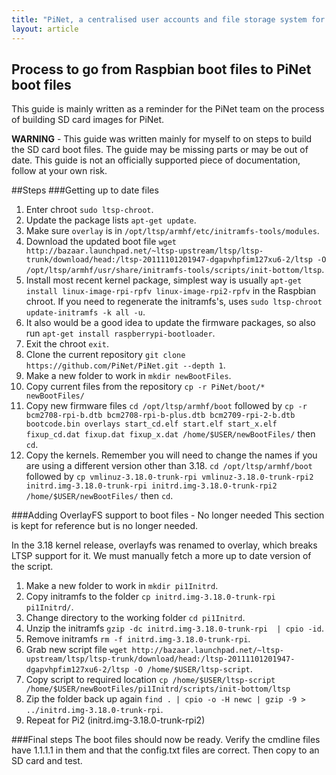 ```yaml
---
title: "PiNet, a centralised user accounts and file storage system for a Raspberry Pi classroom."
layout: article
---
```


Process to go from Raspbian boot files to PiNet boot files
-----------------------------------

This guide is mainly written as a reminder for the PiNet team on the process of building SD card images for PiNet.   
   
**WARNING** - This guide was written mainly for myself to on steps to build the SD card boot files. The guide may be missing parts or may be out of date. This guide is not an officially supported piece of documentation, follow at your own risk.

##Steps
###Getting up to date files
1. Enter chroot ```sudo ltsp-chroot```.
2. Update the package lists ```apt-get update```.
3. Make sure ```overlay``` is in ```/opt/ltsp/armhf/etc/initramfs-tools/modules```.
4. Download the updated boot file ```wget http://bazaar.launchpad.net/~ltsp-upstream/ltsp/ltsp-trunk/download/head:/ltsp-20111101201947-dgapvhpfim127xu6-2/ltsp -O /opt/ltsp/armhf/usr/share/initramfs-tools/scripts/init-bottom/ltsp```.
3. Install most recent kernel package, simplest way is usually ```apt-get install linux-image-rpi-rpfv linux-image-rpi2-rpfv``` in the Raspbian chroot. If you need to regenerate the initramfs's, uses ```sudo ltsp-chroot update-initramfs -k all -u```.   
4. It also would be a good idea to update the firmware packages, so also run ```apt-get install raspberrypi-bootloader```.   
5. Exit the chroot ```exit```.
6. Clone the current repository ```git clone https://github.com/PiNet/PiNet.git --depth 1```.
7. Make a new folder to work in ```mkdir newBootFiles```.
8. Copy current files from the repository ```cp -r PiNet/boot/* newBootFiles/```
9. Copy new firmware files ```cd /opt/ltsp/armhf/boot``` followed by ```cp -r bcm2708-rpi-b.dtb bcm2708-rpi-b-plus.dtb bcm2709-rpi-2-b.dtb bootcode.bin overlays start_cd.elf start.elf start_x.elf fixup_cd.dat fixup.dat fixup_x.dat /home/$USER/newBootFiles/``` then ```cd```.   
10. Copy the kernels. Remember you will need to change the names if you are using a different version other than 3.18. ```cd /opt/ltsp/armhf/boot``` followed by ```cp vmlinuz-3.18.0-trunk-rpi vmlinuz-3.18.0-trunk-rpi2 initrd.img-3.18.0-trunk-rpi initrd.img-3.18.0-trunk-rpi2 /home/$USER/newBootFiles/``` then ```cd```.   

###Adding OverlayFS support to boot files - No longer needed
This section is kept for reference but is no longer needed.   
   
In the 3.18 kernel release, overlayfs was renamed to overlay, which breaks LTSP support for it. We must manually fetch a more up to date version of the script.
1. Make a new folder to work in ```mkdir pi1Initrd```.   
2. Copy initramfs to the folder ```cp initrd.img-3.18.0-trunk-rpi pi1Initrd/```.
3. Change directory to the working folder ```cd pi1Initrd```.   
4. Unzip the initramfs ```gzip -dc initrd.img-3.18.0-trunk-rpi  | cpio -id```.   
5. Remove initramfs ```rm -f initrd.img-3.18.0-trunk-rpi```.   
6. Grab new script file ```wget http://bazaar.launchpad.net/~ltsp-upstream/ltsp/ltsp-trunk/download/head:/ltsp-20111101201947-dgapvhpfim127xu6-2/ltsp -O /home/$USER/ltsp-script```.   
7. Copy script to required location ```cp /home/$USER/ltsp-script /home/$USER/newBootFiles/pi1Initrd/scripts/init-bottom/ltsp```   
7. Zip the folder back up again ```find . | cpio -o -H newc | gzip -9 > ../initrd.img-3.18.0-trunk-rpi```.   
8. Repeat for Pi2 (initrd.img-3.18.0-trunk-rpi2)      

###Final steps
The boot files should now be ready. Verify the cmdline files have 1.1.1.1 in them and that the config.txt files are correct. Then copy to an SD card and test.   

